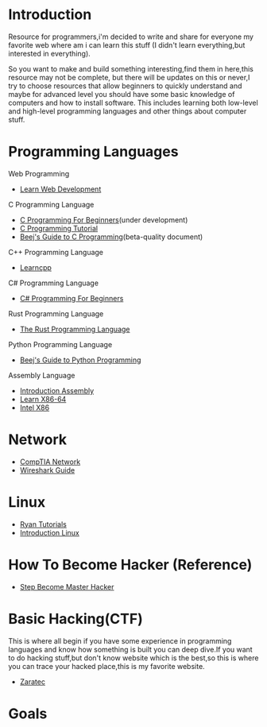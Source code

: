 # Introduction
Resource for programmers,i'm decided to write and share for everyone my favorite web where am i can learn this stuff (I didn't learn everything,but interested in everything).

So you want to make and build something interesting,find them in here,this resource may not be complete, but there will be updates on this or never,I try to choose resources that allow beginners to quickly understand and maybe for advanced level
you should have some basic knowledge of computers and how to install software.
This includes learning both low-level and high-level programming languages and other things about computer stuff.

# Programming Languages

Web Programming
- [Learn Web Development](https://developer.mozilla.org/en-US/docs/Learn)

C Programming Language  
- [C Programming For Beginners](https://en.wikibooks.org/wiki/C_Programming)(under development)
- [C Programming Tutorial](https://www.techcrashcourse.com/2015/05/c-programming-language-tutorial.html)
- [Beej's Guide to C Programming](https://beej.us/guide/bgc/)(beta-quality document)

C++ Programming Language
- [Learncpp](https://www.learncpp.com/)

C# Programming Language
- [C# Programming For Beginners](https://learn.microsoft.com/en-us/training/paths/get-started-c-sharp-part-1/?WT.mc_id=dotnet-35129-website)

Rust Programming Language
- [The Rust Programming Language](https://doc.rust-lang.org/book/) 

Python Programming Language
- [Beej's Guide to Python Programming](https://beej.us/guide/bgpython/)

Assembly Language
- [Introduction Assembly ](https://www.investopedia.com/terms/a/assembly-language.asp)
- [Learn X86-64](https://gpfault.net/posts/asm-tut-0.txt.html)
- [Intel X86](https://www.cs.virginia.edu/~evans/cs216/guides/x86.html)

# Network
- [CompTIA Network](https://www.howtonetwork.com/comptia-network-study-guide-free/)
- [Wireshark Guide](https://www.wireshark.org/docs/wsug_html_chunked/)

# Linux
- [Ryan Tutorials](https://ryanstutorials.net/linuxtutorial/)
- [Introduction Linux](https://tldp.org/LDP/intro-linux/html/index.html)

# How To Become Hacker (Reference)
- [Step Become Master Hacker](https://www.alltechbuzz.net/steps-to-become-master-hacker/)

# Basic Hacking(CTF)
This is where all begin if you have some experience in programming languages and know how something is built
you can deep dive.If you want to do hacking stuff,but don't know website which is the best,so this is where you can trace your hacked place,this is my favorite website.
- [Zaratec](https://zaratec.io/ctf-practice/)

# Goals


